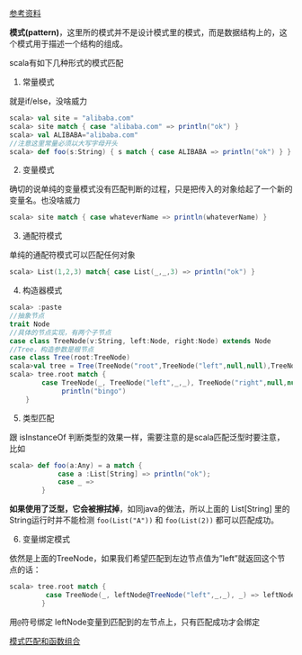 [参考资料](https://hongjiang.info/scala-pattern-matching-1/)

**模式(pattern)**，这里所的模式并不是设计模式里的模式，而是数据结构上的，这个模式用于描述一个结构的组成。

scala有如下几种形式的模式匹配

1. 常量模式

就是if/else，没啥威力

```scala
scala> val site = "alibaba.com"
scala> site match { case "alibaba.com" => println("ok") }
scala> val ALIBABA="alibaba.com"
//注意这里常量必须以大写字母开头
scala> def foo(s:String) { s match { case ALIBABA => println("ok") } }
```

2. 变量模式

确切的说单纯的变量模式没有匹配判断的过程，只是把传入的对象给起了一个新的变量名。也没啥威力

```scala
scala> site match { case whateverName => println(whateverName) }
```

3. 通配符模式

单纯的通配符模式可以匹配任何对象

```scala
scala> List(1,2,3) match{ case List(_,_,3) => println("ok") }
```

4. 构造器模式

```scala
scala> :paste
//抽象节点
trait Node 
//具体的节点实现，有两个子节点
case class TreeNode(v:String, left:Node, right:Node) extends Node 
//Tree，构造参数是根节点
case class Tree(root:TreeNode)  
scala>val tree = Tree(TreeNode("root",TreeNode("left",null,null),TreeNode("right",null,null)))
scala> tree.root match { 
        case TreeNode(_, TreeNode("left",_,_), TreeNode("right",null,null)) =>
             println("bingo") 
    }
```

5. 类型匹配

跟 isInstanceOf 判断类型的效果一样，需要注意的是scala匹配泛型时要注意，
比如

```scala
scala> def foo(a:Any) = a match { 
            case a :List[String] => println("ok"); 
            case _ => 
        } 
```

**如果使用了泛型，它会被擦拭掉**，如同java的做法，所以上面的 List[String] 里的String运行时并不能检测
`foo(List("A"))` 和 `foo(List(2))` 都可以匹配成功。

6. 变量绑定模式

依然是上面的TreeNode，如果我们希望匹配到左边节点值为”left”就返回这个节点的话：

```scala
scala> tree.root match { 
         case TreeNode(_, leftNode@TreeNode("left",_,_), _) => leftNode 
        }
```

用`@`符号绑定 leftNode变量到匹配到的左节点上，只有匹配成功才会绑定

[模式匹配和函数组合](https://www.iteblog.com/archives/1660.html?from=like)

